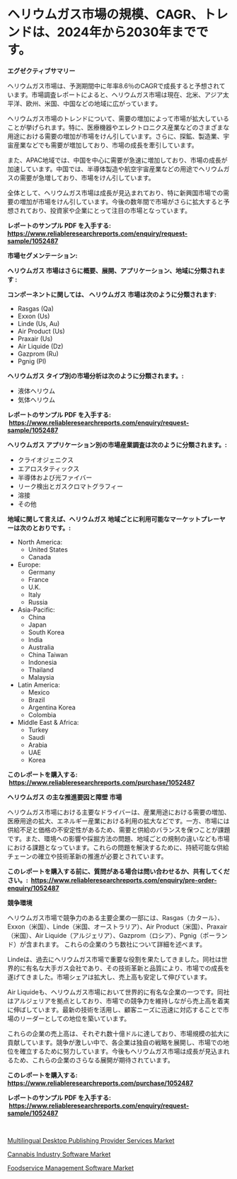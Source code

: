 <p><h1>ヘリウムガス市場の規模、CAGR、トレンドは、2024年から2030年までです。</h1></p><p><strong>エグゼクティブサマリー</strong></p>
<p><p>ヘリウムガス市場は、予測期間中に年率8.6％のCAGRで成長すると予想されています。市場調査レポートによると、ヘリウムガス市場は現在、北米、アジア太平洋、欧州、米国、中国などの地域に広がっています。</p><p>ヘリウムガス市場のトレンドについて、需要の増加によって市場が拡大していることが挙げられます。特に、医療機器やエレクトロニクス産業などのさまざまな用途における需要の増加が市場をけん引しています。さらに、探鉱、製造業、宇宙産業などでも需要が増加しており、市場の成長を牽引しています。</p><p>また、APAC地域では、中国を中心に需要が急速に増加しており、市場の成長が加速しています。中国では、半導体製造や航空宇宙産業などの用途でヘリウムガスの需要が急増しており、市場をけん引しています。</p><p>全体として、ヘリウムガス市場は成長が見込まれており、特に新興国市場での需要の増加が市場をけん引しています。今後の数年間で市場がさらに拡大すると予想されており、投資家や企業にとって注目の市場となっています。</p></p>
<p><strong>レポートのサンプル PDF を入手する: <a href="https://www.reliableresearchreports.com/enquiry/request-sample/1052487">https://www.reliableresearchreports.com/enquiry/request-sample/1052487</a></strong></p>
<p><strong>市場セグメンテーション:</strong></p>
<p><strong> ヘリウムガス 市場はさらに概要、展開、アプリケーション、地域に分類されます :</strong></p>
<p><strong>コンポーネントに関しては、 ヘリウムガス 市場は次のように分類されます: &nbsp;</strong></p>
<p><ul><li>Rasgas (Qa)</li><li>Exxon (Us)</li><li>Linde (Us, Au)</li><li>Air Product (Us)</li><li>Praxair (Us)</li><li>Air Liquide (Dz)</li><li>Gazprom (Ru)</li><li>Pgnig (Pl)</li></ul></p>
<p><strong> ヘリウムガス タイプ別の市場分析は次のように分類されます。:</strong></p>
<p><ul><li>液体ヘリウム</li><li>気体ヘリウム</li></ul></p>
<p><strong>レポートのサンプル PDF を入手する: &nbsp;<a href="https://www.reliableresearchreports.com/enquiry/request-sample/1052487">https://www.reliableresearchreports.com/enquiry/request-sample/1052487</a></strong></p>
<p><strong> ヘリウムガス アプリケーション別の市場産業調査は次のように分類されます。:</strong></p>
<p><ul><li>クライオジェニクス</li><li>エアロスタティックス</li><li>半導体および光ファイバー</li><li>リーク検出とガスクロマトグラフィー</li><li>溶接</li><li>その他</li></ul></p>
<p><strong>地域に関して言えば、ヘリウムガス 地域ごとに利用可能なマーケットプレーヤーは次のとおりです。:</strong></p>
<p><ul>
    <li>
        North America:
        <ul>
            <li>United States</li>
            <li>Canada</li>
        </ul>
    </li>
    <li>
        Europe:
        <ul>
            <li>Germany</li>
            <li>France</li>
            <li>U.K.</li>
            <li>Italy</li>
            <li>Russia</li>
        </ul>
    </li>
    <li>
        Asia-Pacific:
        <ul>
            <li>China</li>
            <li>Japan</li>
            <li>South Korea</li>
            <li>India</li>
            <li>Australia</li>
            <li>China Taiwan</li>
            <li>Indonesia</li>
            <li>Thailand</li>
            <li>Malaysia</li>
        </ul>
    </li>
    <li>
        Latin America:
        <ul>
            <li>Mexico</li>
            <li>Brazil</li>
            <li>Argentina Korea</li>
            <li>Colombia</li>
        </ul>
    </li>
    <li>
        Middle East & Africa:
        <ul>
            <li>Turkey</li>
            <li>Saudi</li>
            <li>Arabia</li>
            <li>UAE</li>
            <li>Korea</li>
        </ul>
    </li>
    </ul></p>
<p><strong>このレポートを購入する: &nbsp;<a href="https://www.reliableresearchreports.com/purchase/1052487">https://www.reliableresearchreports.com/purchase/1052487</a></strong></p>
<p><strong>ヘリウムガス の主な推進要因と障壁 市場</strong></p>
<p><p>ヘリウムガス市場における主要なドライバーは、産業用途における需要の増加、医療用途の拡大、エネルギー産業における利用の拡大などです。一方、市場には供給不足と価格の不安定性があるため、需要と供給のバランスを保つことが課題です。また、環境への影響や採掘方法の問題、地域ごとの規制の違いなども市場における課題となっています。これらの問題を解決するために、持続可能な供給チェーンの確立や技術革新の推進が必要とされています。</p></p>
<p><strong>このレポートを購入する前に、質問がある場合は問い合わせるか、共有してください。:&nbsp; <a href="https://www.reliableresearchreports.com/enquiry/pre-order-enquiry/1052487">https://www.reliableresearchreports.com/enquiry/pre-order-enquiry/1052487</a></strong></p>
<p><strong>競争環境</strong></p>
<p><p>ヘリウムガス市場で競争力のある主要企業の一部には、Rasgas（カタール）、Exxon（米国）、Linde（米国、オーストラリア）、Air Product（米国）、Praxair（米国）、Air Liquide（アルジェリア）、Gazprom（ロシア）、Pgnig（ポーランド）が含まれます。 これらの企業のうち数社について詳細を述べます。</p><p>Lindeは、過去にヘリウムガス市場で重要な役割を果たしてきました。同社は世界的に有名な大手ガス会社であり、その技術革新と品質により、市場での成長を遂げてきました。市場シェアは拡大し、売上高も安定して伸びています。</p><p>Air Liquideも、ヘリウムガス市場において世界的に有名な企業の一つです。同社はアルジェリアを拠点としており、市場での競争力を維持しながら売上高を着実に伸ばしています。最新の技術を活用し、顧客ニーズに迅速に対応することで市場のリーダーとしての地位を築いています。</p><p>これらの企業の売上高は、それぞれ数十億ドルに達しており、市場規模の拡大に貢献しています。競争が激しい中で、各企業は独自の戦略を展開し、市場での地位を確立するために努力しています。今後もヘリウムガス市場は成長が見込まれるため、これらの企業のさらなる展開が期待されています。</p></p>
<p><strong>このレポートを購入する: &nbsp; <a href="https://www.reliableresearchreports.com/purchase/1052487">https://www.reliableresearchreports.com/purchase/1052487</a></strong></p>
<p><strong>レポートのサンプル PDF を入手する: &nbsp;<a href="https://www.reliableresearchreports.com/enquiry/request-sample/1052487">https://www.reliableresearchreports.com/enquiry/request-sample/1052487</a></strong><strong></strong></p>
<p>&nbsp;</p>
<p><p><a href="https://view.publitas.com/reportprime-1/multilingual-desktop-publishing-provider-services-market-growth-market-trends-covid-19-impact-and-forecasts-for-period-from-2023-2030/">Multilingual Desktop Publishing Provider Services Market</a></p><p><a href="https://view.publitas.com/reportprime-1/cannabis-industry-software-market-share-market-new-trends-analysis-report-by-type-by-application-by-end-use-by-region-and-segment-forecasts-2023-2030/">Cannabis Industry Software Market</a></p><p><a href="https://view.publitas.com/reportprime-1/foodservice-management-software-market-provides-detailed-segmentation-of-this-market-based-on-type-application-and-region-and-forecast-for-the-period-from-2023-2030/">Foodservice Management Software Market</a></p></p>